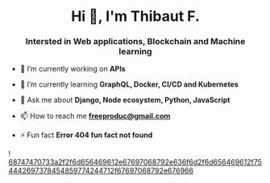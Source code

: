 <h1 align="center">Hi 👋, I'm Thibaut F.</h1>
<h3 align="center">Intersted in Web applications, Blockchain and Machine learning</h3>


- 🔭 I’m currently working on **APIs**

- 🌱 I’m currently learning **GraphQL, Docker, CI/CD and Kubernetes**

- 💬 Ask me about **Django, Node ecosystem, Python, JavaScript**

- 📫 How to reach me **freeproduc@gmail.com**

- ⚡ Fun fact **Error 404 fun fact not found**

!                                                                             [68747470733a2f2f6d656469612e67697068792e636f6d2f6d656469612f754442697378454859774244712f67697068792e676966](https://user-images.githubusercontent.com/82499435/197423420-c593ad0e-aedd-4ad4-b5ba-22fce0cd066d.gif)


